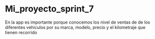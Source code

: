 # Mi_proyecto_sprint_7

En la app es importante porque conocemos los nivel de ventas de de los diferentes vehiculos por su marca, modelo, precio y el kilometraje que tienen recorrido


